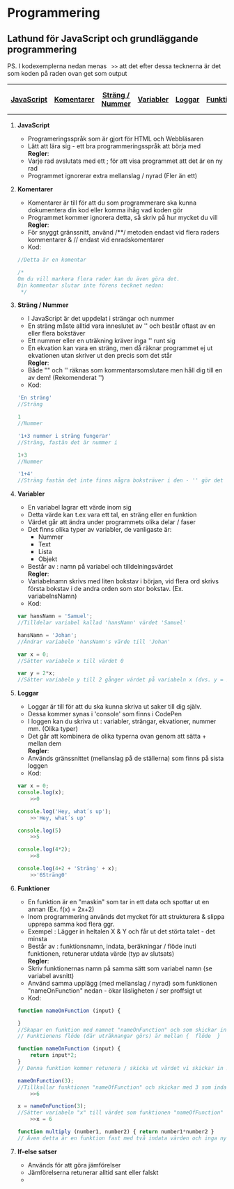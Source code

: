 # Programmering
##  Lathund för JavaScript och grundläggande programmering
PS. I kodexemplerna nedan menas ``` >>``` att det efter dessa tecknerna är det som koden på raden ovan get som output

<table>
    <tr>
        <th><a href="#JS">JavaScript</a></th>
        <th><a href="#K">Komentarer</a></th>
        <th><a href="#SN">Sträng / Nummer </a></th>
        <th><a href="#V">Variabler</a></th>
        <th><a href="#L">Loggar</a></th>
        <th><a href="#F">Funktioner</a></th>
        <th><a href="#IE">If-else satser</a></th>
    </tr>
</table>

1. <span id="JS">__JavaScript__</span>
    * Programeringsspråk som är gjort för HTML och Webbläsaren
    * Lätt att lära sig - ett bra programmeringsspråk att börja med <br>
     __Regler__: 
     * Varje rad avslutats med ett ; för att visa programmet att det är en ny rad
     * Programmet ignorerar extra mellanslag / nyrad  (Fler än ett)

1. <span id="K">__Komentarer__ </span>
    * Komentarer är till för att du som programmerare ska kunna dokumentera din kod eller komma ihåg vad koden gör
    * Programmet kommer ignorera detta, så skriv på hur mycket du vill <br>
    __Regler__: 
     * För snyggt gränssnitt, använd /**/ metoden endast vid flera raders kommentarer & // endast vid enradskomentarer
    * Kod:
    ```javascript
    //Detta är en komentar
    
    /*
    Om du vill markera flera rader kan du även göra det. 
    Din kommentar slutar inte förens tecknet nedan:
     */
    ```
1. <span id="SN">__Sträng / Nummer__</span>
    * I JavaScript är det uppdelat i strängar och nummer 
    * En sträng  måste alltid vara inneslutet av '' och består oftast av en eller flera bokstäver
    * Ett nummer eller en uträkning kräver inga '' runt sig
    * En ekvation kan vara en sträng, men då räknar programmet ej ut ekvationen utan skriver ut den precis som det står <br>
    __Regler__: 
     * Både "" och '' räknas som kommentarsomslutare men håll dig till en av dem! (Rekomenderat '')
    * Kod:
    ```javascript
    'En sträng'
    //Sträng

    1
    //Nummer

    '1+3 nummer i sträng fungerar'
    //Sträng, fastän det är nummer i 

    1+3
    //Nummer

    '1+4'
    //Sträng fastän det inte finns några boksträver i den - '' gör det till en sträng
    ```

1. <span id="V">__Variabler__</span>
    * En variabel lagrar ett värde inom sig
    * Detta värde kan t.ex vara ett tal, en sträng eller en funktion
    * Värdet går att ändra under programmets olika delar / faser
    * Det finns olika typer av variabler, de vanligaste är:
        * Nummer
        * Text 
        * Lista
        * Objekt
    * Består av : namn på variabel och tilldelningsvärdet <br>
    __Regler__: 
     * Variabelnamn skrivs med liten bokstav i början, vid flera ord skrivs första bokstav i de andra orden som stor bokstav. (Ex. variabelnsNamn)
    * Kod:
    ```javascript
    var hansNamn = 'Samuel';
    //Tilldelar variabel kallad 'hansNamn' värdet 'Samuel'

    hansNamn = 'Johan';
    //Ändrar variabeln 'hansNamn's värde till 'Johan'

    var x = 0;
    //Sätter variabeln x till värdet 0

    var y = 2*x;
    //Sätter variabeln y till 2 gånger värdet på variabeln x (dvs. y = 2x0 = 0)
    ```

1. <span id="L">__Loggar__</span>
    * Loggar är till för att du ska kunna skriva ut saker till dig själv. 
    * Dessa kommer synas i 'console' som finns i CodePen
    * I loggen kan du skriva ut  : variabler, strängar, ekvationer, nummer mm. (Olika typer)
    * Det går att kombinera de olika typerna ovan genom att sätta + mellan dem <br>
    __Regler__: 
     * Används gränssnittet (mellanslag på de ställerna) som finns på sista loggen
    * Kod:
    ```javascript
    var x = 0;
    console.log(x);
        >>0

    console.log('Hey, what´s up');
        >>'Hey, what´s up'

    console.log(5)
        >>5

    console.log(4*2);
        >>8
    
    console.log(4+2 + 'Sträng' + x);
        >>'6Sträng0'

    ```

1. <span id="F">__Funktioner__</span>
    * En funktion är en "maskin" som tar in ett data och spottar ut en annan (Ex. f(x) = 2x+2)
    * Inom programmering används det mycket för att strukturera & slippa upprepa samma kod flera ggr.
    * Exempel : Lägger in heltalen X & Y och får ut det störta talet - det minsta
    * Består av : funktionsnamn, indata, beräkningar / flöde inuti funktionen, retunerar utdata värde (typ av slutsats) <br>
    __Regler__: 
     * Skriv funktionernas namn på samma sätt som variabel namn (se variabel avsnitt)
     * Använd samma upplägg (med mellanslag / nyrad) som funktionen "nameOnFunction" nedan - ökar läsligheten / ser proffsigt ut
    * Kod:
    ```javascript
    function nameOnFunction (input) {

    }
    //Skapar en funktion med namnet "nameOnFunction" och som skickar in varibeln "input"
    // Funktionens flöde (där uträknangar görs) är mellan {  flöde  }

    function nameOnFunction (input) {
        return input*2;
    }
    // Denna funktion kommer retunera / skicka ut värdet vi skickar in x2

    nameOnFunction(3);
    //Tillkallar funktionen "nameOfFunction" och skickar med 3 som indata.
        >>6

    x = nameOnFunction(3);
    //Sätter variabeln "x" till värdet som funktionen "nameOfFunction" retunerar vid indatat 3
        >>x = 6

    function multiply (number1, number2) { return number1*number2 }
    // Även detta är en funktion fast med två indata värden och inga nya rader - FULT SKRIVET, ANVÄND NYRAD

    ```

1. <span id="IE">__If-else satser__</span>
    * Används för att göra jämförelser
    * Jämförelserna retunerar alltid sant eller falskt
    * 
